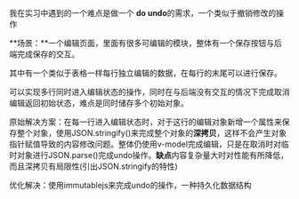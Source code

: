 我在实习中遇到的一个难点是做一个 **do undo**的需求，一个类似于撤销修改的操作

**场景：**一个编辑页面，里面有很多可编辑的模块，整体有一个保存按钮与后端完成保存的交互。

其中有一个类似于表格一样每行独立编辑的数据，在每行的末尾可以进行保存。

可以实现多行同时进入编辑状态的操作，同时在与后端没有交互的情况下完成取消编辑返回初始状态，难点是同时储存多个初始对象。



原始解决方案：在每一行进入编辑状态时，对于这行的编辑对象新增一个属性来保存整个对象，使用JSON.stringify()来完成整个对象的**深拷贝**，这样不会产生对象指针赋值导致的内容修改问题。整体仍使用v-model完成编辑，只是在取消时对临时对象进行JSON.parse()完成undo操作。**缺点**内容复杂量大时对性能有所降低，而且深拷贝有局限性(引出JSON.stringify的特性)

优化解决：使用immutablejs来完成undo的操作，一种持久化数据结构